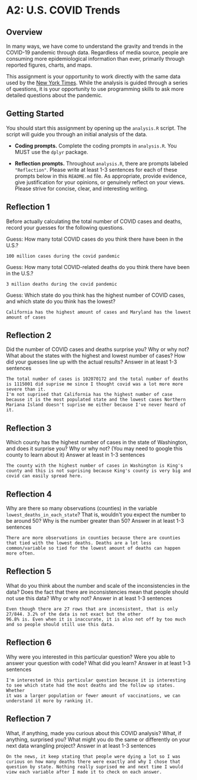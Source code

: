 # A2: U.S. COVID Trends

## Overview
In many ways, we have come to understand the gravity and trends in the COVID-19 pandemic through data. Regardless of media source, people are consuming more epidemiological information than ever, primarily through reported figures, charts, and maps.

This assignment is your opportunity to work directly with the same data used by the [New York Times](https://github.com/nytimes/covid-19-data/). While the analysis is guided through a series of questions, it is your opportunity to use programming skills to ask more detailed questions about the pandemic.

## Getting Started
You should start this assignment by opening up the `analysis.R` script. The script will guide you through an initial analysis of the data.

* **Coding prompts.** Complete the coding prompts in `analysis.R`. You MUST use the `dplyr` package.

* **Reflection prompts.** Throughout `analysis.R`, there are prompts labeled `"Reflection"`. Please write at least 1-3 sentences for each of these prompts below in this `README.md` file. As appropriate, provide evidence, give justification for your opinions, or genuinely reflect on your views. Please strive for concise, clear, and interesting writing.

## Reflection 1
Before actually calculating the total number of COVID cases and deaths, record your guesses for the following questions.

Guess: How many total COVID cases do you think there have been in the U.S.?

    100 million cases during the covid pandemic

Guess: How many total COVID-related deaths do you think there have been in the U.S.?

    3 million deaths during the covid pandemic

Guess: Which state do you think has the highest number of COVID cases, and which state do you think has the lowest?

    California has the highest amount of cases and Maryland has the lowest amount of cases

## Reflection 2
Did the number of COVID cases and deaths surprise you? Why or why not? What about the states with the highest and lowest number of cases? How did your guesses line up with the actual results? Answer in at least 1-3 sentences

    The total number of cases is 102070172 and the total number of deaths is 1115001 did suprise me since I thought covid was a lot more more severe than it.
    I'm not suprised that California has the highest number of case because it is the most populated state and the lowest cases Northern Mariana Island doesn't suprise me either because I've never heard of it.

## Reflection 3
Which county has the highest number of cases in the state of Washington, and does it surprise you? Why or why not? (You may need to google this county to learn about it) Answer at least in 1-3 sentences

    The county with the highest number of cases in Washington is King's county and this is not suprising because King's county is very big and covid can easily spread here.

## Reflection 4
Why are there so many observations (counties) in the variable `lowest_deaths_in_each_state`? That is, wouldn't you expect the number to be around 50? Why is the number greater than 50? Answer in at least 1-3 sentences

    There are more observations in counties because there are counties that tied with the lowest deaths. Deaths are a lot less common/variable so tied for the lowest amount of deaths can happen more often.


## Reflection 5
What do you think about the number and scale of the inconsistencies in the data? Does the fact that there are inconsistencies mean that people should not use this data? Why or why not? Answer in at least 1-3 sentences

    Even though there are 27 rows that are inconsistent, that is only 27/844. 3.2% of the data is not exact but the other
    96.8% is. Even when it is inaccurate, it is also not off by too much and so people should still use this data.

## Reflection 6
Why were you interested in this particular question? Were you able to answer your question with code? What did you learn? Answer in at least 1-3 sentences

    I'm interested in this particular question because it is interesting to see which state had the most deaths and the follow up states. Whether
    it was a larger population or fewer amount of vaccinations, we can understand it more by ranking it.

## Reflection 7
What, if anything, made you curious about this COVID analysis? What, if anything, surprised you? What might you do the same or differently on your next data wrangling project? Answer in at least 1-3 sentences

    On the news, it keep stating that people were dying a lot so I was curious on how many deaths there were exactly and why I chose that question by state. Nothing really suprised me and next time I would view each variable after I made it to check on each answer.